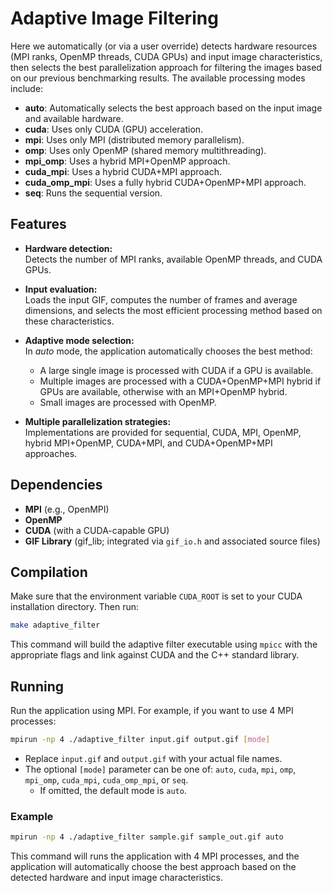# Adaptive Image Filtering

Here we automatically (or via a user override) detects hardware resources (MPI ranks, OpenMP threads, CUDA GPUs) and input image characteristics, then selects the best parallelization approach for filtering the images based on our previous benchmarking results. The available processing modes include:

- **auto**: Automatically selects the best approach based on the input image and available hardware.
- **cuda**: Uses only CUDA (GPU) acceleration.
- **mpi**: Uses only MPI (distributed memory parallelism).
- **omp**: Uses only OpenMP (shared memory multithreading).
- **mpi_omp**: Uses a hybrid MPI+OpenMP approach.
- **cuda_mpi**: Uses a hybrid CUDA+MPI approach.
- **cuda_omp_mpi**: Uses a fully hybrid CUDA+OpenMP+MPI approach.
- **seq**: Runs the sequential version.

## Features

- **Hardware detection:**  
  Detects the number of MPI ranks, available OpenMP threads, and CUDA GPUs.
  
- **Input evaluation:**  
  Loads the input GIF, computes the number of frames and average dimensions, and selects the most efficient processing method based on these characteristics.
  
- **Adaptive mode selection:**  
  In *auto* mode, the application automatically chooses the best method:
  - A large single image is processed with CUDA if a GPU is available.
  - Multiple images are processed with a CUDA+OpenMP+MPI hybrid if GPUs are available, otherwise with an MPI+OpenMP hybrid.
  - Small images are processed with OpenMP.
  
- **Multiple parallelization strategies:**  
  Implementations are provided for sequential, CUDA, MPI, OpenMP, hybrid MPI+OpenMP, CUDA+MPI, and CUDA+OpenMP+MPI approaches.

## Dependencies

- **MPI** (e.g., OpenMPI)
- **OpenMP**
- **CUDA** (with a CUDA-capable GPU)
- **GIF Library** (gif_lib; integrated via `gif_io.h` and associated source files)

## Compilation

Make sure that the environment variable `CUDA_ROOT` is set to your CUDA installation directory. Then run:

```bash
make adaptive_filter
```

This command will build the adaptive filter executable using `mpicc` with the appropriate flags and link against CUDA and the C++ standard library.

## Running

Run the application using MPI. For example, if you want to use 4 MPI processes:

```bash
mpirun -np 4 ./adaptive_filter input.gif output.gif [mode]
```

- Replace `input.gif` and `output.gif` with your actual file names.
- The optional `[mode]` parameter can be one of: `auto`, `cuda`, `mpi`, `omp`, `mpi_omp`, `cuda_mpi`, `cuda_omp_mpi`, or `seq`.
  - If omitted, the default mode is `auto`.

### Example

```bash
mpirun -np 4 ./adaptive_filter sample.gif sample_out.gif auto
```

This command will runs the application with 4 MPI processes, and the application will automatically choose the best approach based on the detected hardware and input image characteristics.

